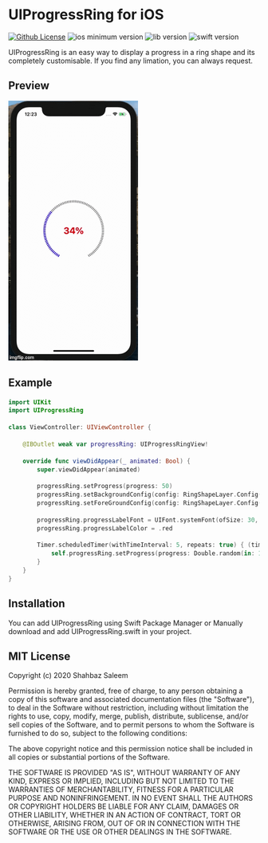 # UIProgressRing for iOS

[![Github License](https://img.shields.io/apm/l/github)](https://github.com/shahbazsaleem01/UIProgressRing#mit-license)
![ios minimum version](https://img.shields.io/badge/ios-v12%2B-green.svg)
![lib version](https://img.shields.io/badge/version-1.0.0-yellowgreen.svg)
![swift version](https://img.shields.io/badge/swift%20version-4.0%20--%205.1-orange.svg)

UIProgressRing is an easy way to display a progress in a ring shape and its completely customisable. If you find any limation, you can always request.

Preview
-
![preview](Preview.gif)

Example
-
```swift
import UIKit
import UIProgressRing

class ViewController: UIViewController {

    @IBOutlet weak var progressRing: UIProgressRingView!
    
    override func viewDidAppear(_ animated: Bool) {
        super.viewDidAppear(animated)
        
        progressRing.setProgress(progress: 50)
        progressRing.setBackgroundConfig(config: RingShapeLayer.Config(startAngle: 91, endAngle: 90, lineWidth: 10, color: .black, strokeEnd: 1.0, lineDashPattern: [2.5,2.5]))
        progressRing.setForeGroundConfig(config: RingShapeLayer.Config(color: .red))
        
        progressRing.progressLabelFont = UIFont.systemFont(ofSize: 30, weight: .bold)
        progressRing.progressLabelColor = .red
        
        Timer.scheduledTimer(withTimeInterval: 5, repeats: true) { (timer) in
            self.progressRing.setProgress(progress: Double.random(in: 10...100))
        }   
    }
}
```
Installation
-
You can add UIProgressRing using Swift Package Manager or Manually download and add UIProgressRing.swift in your project.

MIT License
-----------

Copyright (c) 2020 Shahbaz Saleem

Permission is hereby granted, free of charge, to any person obtaining a copy of this software and associated documentation files (the "Software"), to deal in the Software without restriction, including without limitation the rights to use, copy, modify, merge, publish, distribute, sublicense, and/or sell copies of the Software, and to permit persons to whom the Software is furnished to do so, subject to the following conditions:

The above copyright notice and this permission notice shall be included in all copies or substantial portions of the Software.

THE SOFTWARE IS PROVIDED "AS IS", WITHOUT WARRANTY OF ANY KIND, EXPRESS OR IMPLIED, INCLUDING BUT NOT LIMITED TO THE WARRANTIES OF MERCHANTABILITY, FITNESS FOR A PARTICULAR PURPOSE AND NONINFRINGEMENT. IN NO EVENT SHALL THE AUTHORS OR COPYRIGHT HOLDERS BE LIABLE FOR ANY CLAIM, DAMAGES OR OTHER LIABILITY, WHETHER IN AN ACTION OF CONTRACT, TORT OR OTHERWISE, ARISING FROM, OUT OF OR IN CONNECTION WITH THE SOFTWARE OR THE USE OR OTHER DEALINGS IN THE SOFTWARE.
